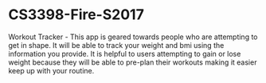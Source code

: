 # CS3398-Fire-S2017

Workout Tracker - 
This app is geared towards people who are attempting to get in shape. It will be able to track your weight and bmi using the information you provide. It is helpful to users attempting to gain or lose weight because they will be able to pre-plan their workouts making it easier keep up with your routine.
